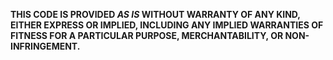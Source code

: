 
**THIS CODE IS PROVIDED *AS IS* WITHOUT WARRANTY OF ANY KIND, EITHER EXPRESS OR IMPLIED, INCLUDING ANY IMPLIED WARRANTIES OF FITNESS FOR A PARTICULAR PURPOSE, MERCHANTABILITY, OR NON-INFRINGEMENT.**
